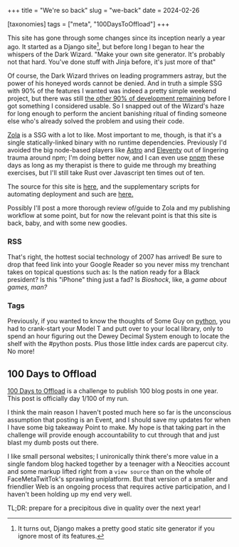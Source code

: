 +++
title =  "We're so back"
slug =  "we-back"
date = 2024-02-26

[taxonomies]
tags = ["meta", "100DaysToOffload"]
+++


This site has gone through some changes since its inception nearly a year ago. It started as a Django site[^1], but before long I began to hear the whispers of the Dark Wizard. "Make your own site generator. It's probably not that hard. You've done stuff with Jinja before, it's just more of that"

Of course, the Dark Wizard thrives on leading programmers astray, but the power of his honeyed words cannot be denied. And in truth a simple SSG with 90% of the features I wanted was indeed a pretty simple weekend project, but there was still [the other 90% of development remaining](https://en.wikipedia.org/wiki/Ninety%E2%80%93ninety_rule) before I got something I considered usable. So I snapped out of the Wizard's haze for long enough to perform the ancient banishing ritual of finding someone else who's already solved the problem and using their code. 

[Zola](https://www.getzola.org/) is a SSG with a lot to like. Most important to me, though, is that it's a single statically-linked binary with no runtime dependencies. Previously I'd avoided the big node-based players like [Astro](https://astro.build/) and [Eleventy](https://www.11ty.dev/) out of lingering trauma around npm; I'm doing better now, and I can even use [pnpm](https://pnpm.io/) these days as long as my therapist is there to guide me through my breathing exercises, but I'll still take Rust over Javascript ten times out of ten. 

The source for this site is [here](https://github.com/keagud/implicit.computer/tree/master), and the supplementary scripts for automating deployment and such are [here.](https://github.com/keagud/implicit.computer/tree/deployment)

Possibly I'll post a more thorough review of/guide to Zola and my publishing workflow at some point, but for now the relevant point is that this site is back, baby, and with some new goodies. 


### RSS
That's right, the hottest social technology of 2007 has arrived! Be sure to drop that feed link into your Google Reader so you never miss my trenchant takes on topical questions such as: Is the nation ready for a Black president? Is this "iPhone" thing just a fad?  Is *Bioshock*, like, a *game about games, man?*

### Tags
Previously, if you wanted to know the thoughts of Some Guy on [python](/tags/python), you had to crank-start your Model T and putt over to your local library,  only to spend an hour figuring out the Dewey Decimal System enough to locate the shelf with the #python posts. Plus those little index cards are papercut city. No more!

## 100 Days to Offload

[100 Days to Offload](https://100daystooffload.com/) is a challenge to publish 100 blog posts in one year. This post is officially day 1/100 of my run.

I think the main reason I haven't posted much here so far is the unconscious assumption that posting is an Event, and I should save my updates for when I have some big takeaway Point to make. My hope is that taking part in the challenge will provide enough accountability to cut through that and just blast my dumb posts out there.

I like small personal websites; I unironically think there's more value in a single fandom blog hacked together by a teenager with a Neocities account and some markup lifted right from a `view source` than on the whole of FaceMetaTwitTok's sprawling uniplatform. But that version of a smaller and friendlier Web is an ongoing process that requires active participation, and I haven't been holding up my end very well.  

TL;DR: prepare for a precipitous dive in quality over the next year!


[^1]: It turns out, Django makes a pretty good static site generator if you ignore most of its features.
